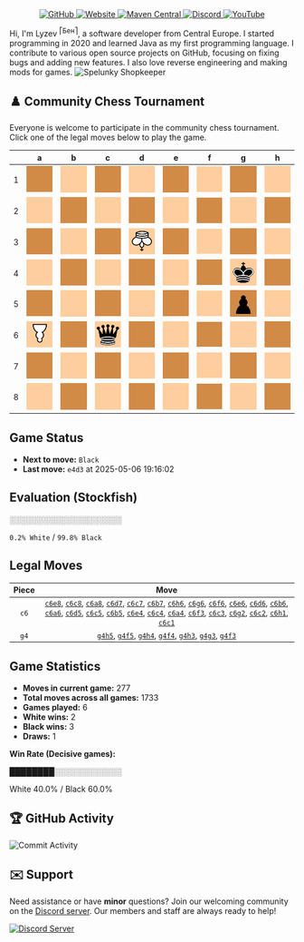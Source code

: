 <div align="center">
    <a href="https://github.com/Lyzev">
        <img src="https://wsrv.nl/?url=https://cdn.jsdelivr.net/npm/@intergrav/devins-badges@3.2.0/assets/cozy-minimal/available/github_vector.svg&w=64&h=64" alt="GitHub">
    </a>
    <a href="https://lyzev.dev">
        <img src="https://wsrv.nl/?url=https://cdn.jsdelivr.net/npm/@intergrav/devins-badges@3.2.0/assets/cozy-minimal/documentation/website_vector.svg&w=64&h=64" alt="Website">
    </a>
    <a href="https://central.sonatype.com/namespace/dev.lyzev.api">
        <img src="https://wsrv.nl/?url=https://cdn.jsdelivr.net/npm/@intergrav/devins-badges@3.2.0/assets/cozy-minimal/available/maven-central_vector.svg&w=64&h=64" alt="Maven Central">
    </a>
    <a href="https://lyzev.dev/discord">
        <img src="https://wsrv.nl/?url=https://cdn.jsdelivr.net/npm/@intergrav/devins-badges@3/assets/cozy-minimal/social/discord-plural_vector.svg&w=64&h=64" alt="Discord">
    </a>
    <a href="https://www.youtube.com/@lyzev">
        <img src="https://wsrv.nl/?url=https://cdn.jsdelivr.net/npm/@intergrav/devins-badges@3.2.0/assets/cozy-minimal/social/youtube-singular_vector.svg&w=64&h=64" alt="YouTube">
    </a>
</div>

[//]: # (23, 08 Mon 2021, 20:00:00)

Hi, I'm Lyzev <sup>⎡Бен⎤</sup>, a software developer from Central Europe. I started programming in 2020 and learned Java as my first programming language. I contribute to various open source projects on GitHub, focusing on fixing bugs and adding new features. I also love reverse engineering and making mods for games. ![Spelunky Shopkeeper](https://static.wikia.nocookie.net/spelunky/images/c/cd/Shopkeeper_HD.png/revision/latest/scale-to-height-down/18)

## :chess_pawn: Community Chess Tournament

Everyone is welcome to participate in the community chess tournament.
Click one of the legal moves below to play the game.

|   | a | b | c | d | e | f | g | h |
|---|---|---|---|---|---|---|---|---|
| 1 | ![Square](chess/assets/img/dark/square.svg) | ![Square](chess/assets/img/light/square.svg) | [![Square](chess/assets/img/dark/square.svg)](https://github.com/Lyzev/Lyzev/issues/new?title=chess%7Cc6c1&body=Click+%27Create%27+to+submit+this+move.) | ![Square](chess/assets/img/light/square.svg) | ![Square](chess/assets/img/dark/square.svg) | ![Square](chess/assets/img/light/square.svg) | ![Square](chess/assets/img/dark/square.svg) | [![Square](chess/assets/img/light/square.svg)](https://github.com/Lyzev/Lyzev/issues/new?title=chess%7Cc6h1&body=Click+%27Create%27+to+submit+this+move.) |
| 2 | ![Square](chess/assets/img/light/square.svg) | ![Square](chess/assets/img/dark/square.svg) | [![Square](chess/assets/img/light/square.svg)](https://github.com/Lyzev/Lyzev/issues/new?title=chess%7Cc6c2&body=Click+%27Create%27+to+submit+this+move.) | ![Square](chess/assets/img/dark/square.svg) | ![Square](chess/assets/img/light/square.svg) | ![Square](chess/assets/img/dark/square.svg) | [![Square](chess/assets/img/light/square.svg)](https://github.com/Lyzev/Lyzev/issues/new?title=chess%7Cc6g2&body=Click+%27Create%27+to+submit+this+move.) | ![Square](chess/assets/img/dark/square.svg) |
| 3 | ![Square](chess/assets/img/dark/square.svg) | ![Square](chess/assets/img/light/square.svg) | [![Square](chess/assets/img/dark/square.svg)](https://github.com/Lyzev/Lyzev/issues/new?title=chess%7Cc6c3&body=Click+%27Create%27+to+submit+this+move.) | ![K](chess/assets/img/light/white/down/king.svg) | ![Square](chess/assets/img/dark/square.svg) | ![Square](chess/assets/img/light/square.svg) | [![Square](chess/assets/img/dark/square.svg)](https://github.com/Lyzev/Lyzev/issues/new?title=chess%7Cg4g3&body=Click+%27Create%27+to+submit+this+move.) | [![Square](chess/assets/img/light/square.svg)](https://github.com/Lyzev/Lyzev/issues/new?title=chess%7Cg4h3&body=Click+%27Create%27+to+submit+this+move.) |
| 4 | [![Square](chess/assets/img/light/square.svg)](https://github.com/Lyzev/Lyzev/issues/new?title=chess%7Cc6a4&body=Click+%27Create%27+to+submit+this+move.) | ![Square](chess/assets/img/dark/square.svg) | [![Square](chess/assets/img/light/square.svg)](https://github.com/Lyzev/Lyzev/issues/new?title=chess%7Cc6c4&body=Click+%27Create%27+to+submit+this+move.) | ![Square](chess/assets/img/dark/square.svg) | [![Square](chess/assets/img/light/square.svg)](https://github.com/Lyzev/Lyzev/issues/new?title=chess%7Cc6e4&body=Click+%27Create%27+to+submit+this+move.) | [![Square](chess/assets/img/dark/square.svg)](https://github.com/Lyzev/Lyzev/issues/new?title=chess%7Cg4f4&body=Click+%27Create%27+to+submit+this+move.) | ![k](chess/assets/img/light/black/up/king.svg) | [![Square](chess/assets/img/dark/square.svg)](https://github.com/Lyzev/Lyzev/issues/new?title=chess%7Cg4h4&body=Click+%27Create%27+to+submit+this+move.) |
| 5 | ![Square](chess/assets/img/dark/square.svg) | [![Square](chess/assets/img/light/square.svg)](https://github.com/Lyzev/Lyzev/issues/new?title=chess%7Cc6b5&body=Click+%27Create%27+to+submit+this+move.) | [![Square](chess/assets/img/dark/square.svg)](https://github.com/Lyzev/Lyzev/issues/new?title=chess%7Cc6c5&body=Click+%27Create%27+to+submit+this+move.) | [![Square](chess/assets/img/light/square.svg)](https://github.com/Lyzev/Lyzev/issues/new?title=chess%7Cc6d5&body=Click+%27Create%27+to+submit+this+move.) | ![Square](chess/assets/img/dark/square.svg) | [![Square](chess/assets/img/light/square.svg)](https://github.com/Lyzev/Lyzev/issues/new?title=chess%7Cg4f5&body=Click+%27Create%27+to+submit+this+move.) | ![p](chess/assets/img/dark/black/up/pawn.svg) | [![Square](chess/assets/img/light/square.svg)](https://github.com/Lyzev/Lyzev/issues/new?title=chess%7Cg4h5&body=Click+%27Create%27+to+submit+this+move.) |
| 6 | [![P](chess/assets/img/light/white/down/pawn.svg)](https://github.com/Lyzev/Lyzev/issues/new?title=chess%7Cc6a6&body=Click+%27Create%27+to+submit+this+move.) | [![Square](chess/assets/img/dark/square.svg)](https://github.com/Lyzev/Lyzev/issues/new?title=chess%7Cc6b6&body=Click+%27Create%27+to+submit+this+move.) | ![q](chess/assets/img/light/black/up/queen.svg) | [![Square](chess/assets/img/dark/square.svg)](https://github.com/Lyzev/Lyzev/issues/new?title=chess%7Cc6d6&body=Click+%27Create%27+to+submit+this+move.) | [![Square](chess/assets/img/light/square.svg)](https://github.com/Lyzev/Lyzev/issues/new?title=chess%7Cc6e6&body=Click+%27Create%27+to+submit+this+move.) | [![Square](chess/assets/img/dark/square.svg)](https://github.com/Lyzev/Lyzev/issues/new?title=chess%7Cc6f6&body=Click+%27Create%27+to+submit+this+move.) | [![Square](chess/assets/img/light/square.svg)](https://github.com/Lyzev/Lyzev/issues/new?title=chess%7Cc6g6&body=Click+%27Create%27+to+submit+this+move.) | [![Square](chess/assets/img/dark/square.svg)](https://github.com/Lyzev/Lyzev/issues/new?title=chess%7Cc6h6&body=Click+%27Create%27+to+submit+this+move.) |
| 7 | ![Square](chess/assets/img/dark/square.svg) | [![Square](chess/assets/img/light/square.svg)](https://github.com/Lyzev/Lyzev/issues/new?title=chess%7Cc6b7&body=Click+%27Create%27+to+submit+this+move.) | [![Square](chess/assets/img/dark/square.svg)](https://github.com/Lyzev/Lyzev/issues/new?title=chess%7Cc6c7&body=Click+%27Create%27+to+submit+this+move.) | [![Square](chess/assets/img/light/square.svg)](https://github.com/Lyzev/Lyzev/issues/new?title=chess%7Cc6d7&body=Click+%27Create%27+to+submit+this+move.) | ![Square](chess/assets/img/dark/square.svg) | ![Square](chess/assets/img/light/square.svg) | ![Square](chess/assets/img/dark/square.svg) | ![Square](chess/assets/img/light/square.svg) |
| 8 | [![Square](chess/assets/img/light/square.svg)](https://github.com/Lyzev/Lyzev/issues/new?title=chess%7Cc6a8&body=Click+%27Create%27+to+submit+this+move.) | ![Square](chess/assets/img/dark/square.svg) | [![Square](chess/assets/img/light/square.svg)](https://github.com/Lyzev/Lyzev/issues/new?title=chess%7Cc6c8&body=Click+%27Create%27+to+submit+this+move.) | ![Square](chess/assets/img/dark/square.svg) | [![Square](chess/assets/img/light/square.svg)](https://github.com/Lyzev/Lyzev/issues/new?title=chess%7Cc6e8&body=Click+%27Create%27+to+submit+this+move.) | ![Square](chess/assets/img/dark/square.svg) | ![Square](chess/assets/img/light/square.svg) | ![Square](chess/assets/img/dark/square.svg) |

## Game Status

- **Next to move:** `Black`
- **Last move:** `e4d3` at 2025-05-06 19:16:02

## Evaluation (Stockfish)

░░░░░░░░░░░░░░░░░░░░

`0.2% White` / `99.8% Black`

## Legal Moves

| **Piece** | **Move** |
|:---------:|:--------:|
| `c6` | [`c6e8`](https://github.com/Lyzev/Lyzev/issues/new?title=chess%7Cc6e8&body=Click+%27Create%27+to+submit+this+move.), [`c6c8`](https://github.com/Lyzev/Lyzev/issues/new?title=chess%7Cc6c8&body=Click+%27Create%27+to+submit+this+move.), [`c6a8`](https://github.com/Lyzev/Lyzev/issues/new?title=chess%7Cc6a8&body=Click+%27Create%27+to+submit+this+move.), [`c6d7`](https://github.com/Lyzev/Lyzev/issues/new?title=chess%7Cc6d7&body=Click+%27Create%27+to+submit+this+move.), [`c6c7`](https://github.com/Lyzev/Lyzev/issues/new?title=chess%7Cc6c7&body=Click+%27Create%27+to+submit+this+move.), [`c6b7`](https://github.com/Lyzev/Lyzev/issues/new?title=chess%7Cc6b7&body=Click+%27Create%27+to+submit+this+move.), [`c6h6`](https://github.com/Lyzev/Lyzev/issues/new?title=chess%7Cc6h6&body=Click+%27Create%27+to+submit+this+move.), [`c6g6`](https://github.com/Lyzev/Lyzev/issues/new?title=chess%7Cc6g6&body=Click+%27Create%27+to+submit+this+move.), [`c6f6`](https://github.com/Lyzev/Lyzev/issues/new?title=chess%7Cc6f6&body=Click+%27Create%27+to+submit+this+move.), [`c6e6`](https://github.com/Lyzev/Lyzev/issues/new?title=chess%7Cc6e6&body=Click+%27Create%27+to+submit+this+move.), [`c6d6`](https://github.com/Lyzev/Lyzev/issues/new?title=chess%7Cc6d6&body=Click+%27Create%27+to+submit+this+move.), [`c6b6`](https://github.com/Lyzev/Lyzev/issues/new?title=chess%7Cc6b6&body=Click+%27Create%27+to+submit+this+move.), [`c6a6`](https://github.com/Lyzev/Lyzev/issues/new?title=chess%7Cc6a6&body=Click+%27Create%27+to+submit+this+move.), [`c6d5`](https://github.com/Lyzev/Lyzev/issues/new?title=chess%7Cc6d5&body=Click+%27Create%27+to+submit+this+move.), [`c6c5`](https://github.com/Lyzev/Lyzev/issues/new?title=chess%7Cc6c5&body=Click+%27Create%27+to+submit+this+move.), [`c6b5`](https://github.com/Lyzev/Lyzev/issues/new?title=chess%7Cc6b5&body=Click+%27Create%27+to+submit+this+move.), [`c6e4`](https://github.com/Lyzev/Lyzev/issues/new?title=chess%7Cc6e4&body=Click+%27Create%27+to+submit+this+move.), [`c6c4`](https://github.com/Lyzev/Lyzev/issues/new?title=chess%7Cc6c4&body=Click+%27Create%27+to+submit+this+move.), [`c6a4`](https://github.com/Lyzev/Lyzev/issues/new?title=chess%7Cc6a4&body=Click+%27Create%27+to+submit+this+move.), [`c6f3`](https://github.com/Lyzev/Lyzev/issues/new?title=chess%7Cc6f3&body=Click+%27Create%27+to+submit+this+move.), [`c6c3`](https://github.com/Lyzev/Lyzev/issues/new?title=chess%7Cc6c3&body=Click+%27Create%27+to+submit+this+move.), [`c6g2`](https://github.com/Lyzev/Lyzev/issues/new?title=chess%7Cc6g2&body=Click+%27Create%27+to+submit+this+move.), [`c6c2`](https://github.com/Lyzev/Lyzev/issues/new?title=chess%7Cc6c2&body=Click+%27Create%27+to+submit+this+move.), [`c6h1`](https://github.com/Lyzev/Lyzev/issues/new?title=chess%7Cc6h1&body=Click+%27Create%27+to+submit+this+move.), [`c6c1`](https://github.com/Lyzev/Lyzev/issues/new?title=chess%7Cc6c1&body=Click+%27Create%27+to+submit+this+move.) |
| `g4` | [`g4h5`](https://github.com/Lyzev/Lyzev/issues/new?title=chess%7Cg4h5&body=Click+%27Create%27+to+submit+this+move.), [`g4f5`](https://github.com/Lyzev/Lyzev/issues/new?title=chess%7Cg4f5&body=Click+%27Create%27+to+submit+this+move.), [`g4h4`](https://github.com/Lyzev/Lyzev/issues/new?title=chess%7Cg4h4&body=Click+%27Create%27+to+submit+this+move.), [`g4f4`](https://github.com/Lyzev/Lyzev/issues/new?title=chess%7Cg4f4&body=Click+%27Create%27+to+submit+this+move.), [`g4h3`](https://github.com/Lyzev/Lyzev/issues/new?title=chess%7Cg4h3&body=Click+%27Create%27+to+submit+this+move.), [`g4g3`](https://github.com/Lyzev/Lyzev/issues/new?title=chess%7Cg4g3&body=Click+%27Create%27+to+submit+this+move.), [`g4f3`](https://github.com/Lyzev/Lyzev/issues/new?title=chess%7Cg4f3&body=Click+%27Create%27+to+submit+this+move.) |

## Game Statistics

- **Moves in current game:** 277
- **Total moves across all games:** 1733
- **Games played:** 6
- **White wins:** 2
- **Black wins:** 3
- **Draws:** 1

**Win Rate (Decisive games):**

████████░░░░░░░░░░░░

White 40.0% / Black 60.0%


## :trophy: GitHub Activity

![Commit Activity](https://lyzev.dev/assets/img/Lyzev.svg)

## :envelope: Support

Need assistance or have **minor** questions? Join our welcoming community on
the [Discord server](https://lyzev.dev/discord). Our members and staff are always ready to help!

[![Discord Server](https://cdn.jsdelivr.net/npm/@intergrav/devins-badges@3/assets/cozy/social/discord-plural_vector.svg)](https://lyzev.dev/discord)
